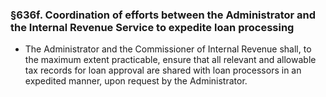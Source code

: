 ### §636f. Coordination of efforts between the Administrator and the Internal Revenue Service to expedite loan processing
* The Administrator and the Commissioner of Internal Revenue shall, to the maximum extent practicable, ensure that all relevant and allowable tax records for loan approval are shared with loan processors in an expedited manner, upon request by the Administrator.